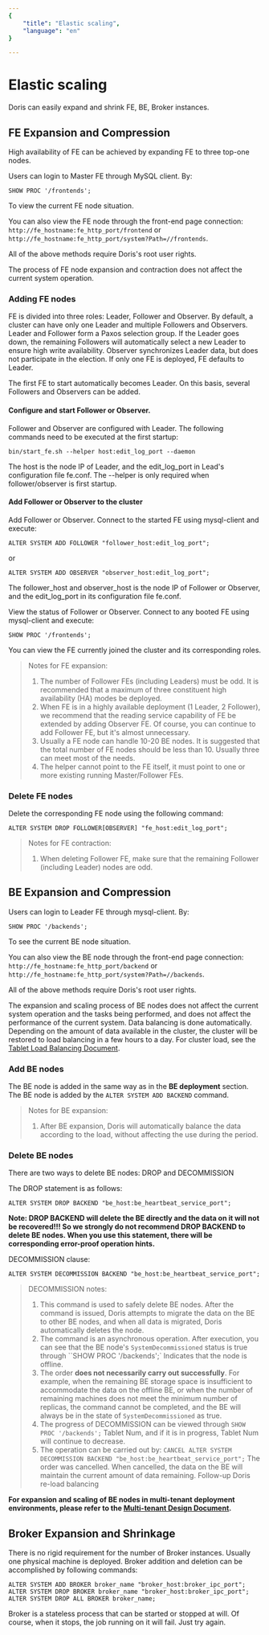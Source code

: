 ```yaml
---
{
    "title": "Elastic scaling",
    "language": "en"
}

---
```


<!--
Licensed to the Apache Software Foundation (ASF) under one
or more contributor license agreements.  See the NOTICE file
distributed with this work for additional information
regarding copyright ownership.  The ASF licenses this file
to you under the Apache License, Version 2.0 (the
"License"); you may not use this file except in compliance
with the License.  You may obtain a copy of the License at

  http://www.apache.org/licenses/LICENSE-2.0

Unless required by applicable law or agreed to in writing,
software distributed under the License is distributed on an
"AS IS" BASIS, WITHOUT WARRANTIES OR CONDITIONS OF ANY
KIND, either express or implied.  See the License for the
specific language governing permissions and limitations
under the License.
-->

# Elastic scaling

Doris can easily expand and shrink FE, BE, Broker instances.

## FE Expansion and Compression

High availability of FE can be achieved by expanding FE to three top-one nodes.

Users can login to Master FE through MySQL client. By:

`SHOW PROC '/frontends';`

To view the current FE node situation.

You can also view the FE node through the front-end page connection: ``http://fe_hostname:fe_http_port/frontend`` or ```http://fe_hostname:fe_http_port/system?Path=//frontends```.

All of the above methods require Doris's root user rights.

The process of FE node expansion and contraction does not affect the current system operation.

### Adding FE nodes

FE is divided into three roles: Leader, Follower and Observer. By default, a cluster can have only one Leader and multiple Followers and Observers. Leader and Follower form a Paxos selection group. If the Leader goes down, the remaining Followers will automatically select a new Leader to ensure high write availability. Observer synchronizes Leader data, but does not participate in the election. If only one FE is deployed, FE defaults to Leader.

The first FE to start automatically becomes Leader. On this basis, several Followers and Observers can be added.

#### Configure and start Follower or Observer.

 Follower and Observer are configured with Leader. The following commands need to be executed at the first startup:

`bin/start_fe.sh --helper host:edit_log_port --daemon`

The host is the node IP of Leader, and the edit\_log\_port in Lead's configuration file fe.conf. The --helper is only required when follower/observer is first startup.

#### Add Follower or Observer to the cluster

Add Follower or Observer. Connect to the started FE using mysql-client and execute:

`ALTER SYSTEM ADD FOLLOWER "follower_host:edit_log_port";`

or

`ALTER SYSTEM ADD OBSERVER "observer_host:edit_log_port";`

The follower\_host and observer\_host is the node IP of Follower or Observer, and the edit\_log\_port in its configuration file fe.conf.

View the status of Follower or Observer. Connect to any booted FE using mysql-client and execute:

```SHOW PROC '/frontends';```

You can view the FE currently joined the cluster and its corresponding roles.

> Notes for FE expansion:
>
> 1. The number of Follower FEs (including Leaders) must be odd. It is recommended that a maximum of three constituent high availability (HA) modes be deployed.
> 2. When FE is in a highly available deployment (1 Leader, 2 Follower), we recommend that the reading service capability of FE be extended by adding Observer FE. Of course, you can continue to add Follower FE, but it's almost unnecessary.
> 3. Usually a FE node can handle 10-20 BE nodes. It is suggested that the total number of FE nodes should be less than 10. Usually three can meet most of the needs.
> 4. The helper cannot point to the FE itself, it must point to one or more existing running Master/Follower FEs.

### Delete FE nodes

Delete the corresponding FE node using the following command:

```ALTER SYSTEM DROP FOLLOWER[OBSERVER] "fe_host:edit_log_port";```

> Notes for FE contraction:
>
> 1. When deleting Follower FE, make sure that the remaining Follower (including Leader) nodes are odd.

## BE Expansion and Compression

Users can login to Leader FE through mysql-client. By:

```SHOW PROC '/backends';```

To see the current BE node situation.

You can also view the BE node through the front-end page connection: ``http://fe_hostname:fe_http_port/backend`` or ``http://fe_hostname:fe_http_port/system?Path=//backends``.

All of the above methods require Doris's root user rights.

The expansion and scaling process of BE nodes does not affect the current system operation and the tasks being performed, and does not affect the performance of the current system. Data balancing is done automatically. Depending on the amount of data available in the cluster, the cluster will be restored to load balancing in a few hours to a day. For cluster load, see the [Tablet Load Balancing Document](../../maint-monitor/tablet-repair-and-balance).

### Add BE nodes

The BE node is added in the same way as in the **BE deployment** section. The BE node is added by the `ALTER SYSTEM ADD BACKEND` command.

> Notes for BE expansion:
>
> 1. After BE expansion, Doris will automatically balance the data according to the load, without affecting the use during the period.

### Delete BE nodes

There are two ways to delete BE nodes: DROP and DECOMMISSION

The DROP statement is as follows:

```ALTER SYSTEM DROP BACKEND "be_host:be_heartbeat_service_port";```

**Note: DROP BACKEND will delete the BE directly and the data on it will not be recovered!!! So we strongly do not recommend DROP BACKEND to delete BE nodes. When you use this statement, there will be corresponding error-proof operation hints.**

DECOMMISSION clause:

```ALTER SYSTEM DECOMMISSION BACKEND "be_host:be_heartbeat_service_port";```

> DECOMMISSION notes:
>
> 1. This command is used to safely delete BE nodes. After the command is issued, Doris attempts to migrate the data on the BE to other BE nodes, and when all data is migrated, Doris automatically deletes the node.
> 2. The command is an asynchronous operation. After execution, you can see that the BE node's `SystemDecommissioned` status is true through ``SHOW PROC '/backends';` Indicates that the node is offline.
> 3. The order **does not necessarily carry out successfully**. For example, when the remaining BE storage space is insufficient to accommodate the data on the offline BE, or when the number of remaining machines does not meet the minimum number of replicas, the command cannot be completed, and the BE will always be in the state of `SystemDecommissioned` as true.
> 4. The progress of DECOMMISSION can be viewed through `SHOW PROC '/backends';` Tablet Num, and if it is in progress, Tablet Num will continue to decrease.
> 5. The operation can be carried out by:
> 		```CANCEL ALTER SYSTEM DECOMMISSION BACKEND "be_host:be_heartbeat_service_port";```
> 	The order was cancelled. When cancelled, the data on the BE will maintain the current amount of data remaining. Follow-up Doris re-load balancing

**For expansion and scaling of BE nodes in multi-tenant deployment environments, please refer to the [Multi-tenant Design Document](../multi-tenant).**

## Broker Expansion and Shrinkage

There is no rigid requirement for the number of Broker instances. Usually one physical machine is deployed. Broker addition and deletion can be accomplished by following commands:

```ALTER SYSTEM ADD BROKER broker_name "broker_host:broker_ipc_port";```
```ALTER SYSTEM DROP BROKER broker_name "broker_host:broker_ipc_port";```
```ALTER SYSTEM DROP ALL BROKER broker_name;```

Broker is a stateless process that can be started or stopped at will. Of course, when it stops, the job running on it will fail. Just try again.
